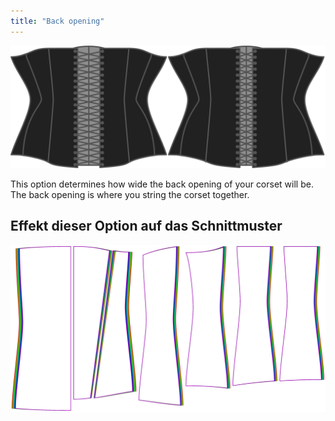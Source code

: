 ```yaml
---
title: "Back opening"
---
```


![The back opening option on Cathrin](./backopening.svg)

This option determines how wide the back opening of your corset will be. The back opening is where you string the corset together.

## Effekt dieser Option auf das Schnittmuster

![This image shows the effect of this option by superimposing several variants that have a different value for this option](cathrin_backopening_sample.svg "Effect of this option on the pattern")

